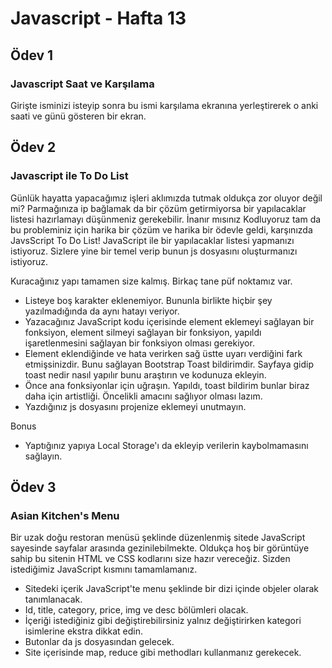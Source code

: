 # Javascript - Hafta 13
## Ödev 1
### Javascript Saat ve Karşılama
Girişte isminizi isteyip sonra bu ismi karşılama ekranına yerleştirerek o anki saati ve günü gösteren bir ekran.

## Ödev 2
### Javascript ile To Do List
Günlük hayatta yapacağımız işleri aklımızda tutmak oldukça zor oluyor değil mi? Parmağınıza ip bağlamak da bir çözüm getirmiyorsa bir yapılacaklar listesi hazırlamayı düşünmeniz gerekebilir. İnanır mısınız Kodluyoruz tam da bu probleminiz için harika bir çözüm ve harika bir ödevle geldi, karşınızda JavsScript To Do List! JavaScript ile bir yapılacaklar listesi yapmanızı istiyoruz. Sizlere yine bir temel verip bunun js dosyasını oluşturmanızı istiyoruz.

Kuracağınız yapı tamamen size kalmış. Birkaç tane püf noktamız var.

* Listeye boş karakter eklenemiyor. Bununla birlikte hiçbir şey yazılmadığında da aynı hatayı veriyor.
* Yazacağınız JavaScript kodu içerisinde element eklemeyi sağlayan bir fonksiyon, element silmeyi sağlayan bir fonksiyon, yapıldı işaretlenmesini sağlayan bir fonksiyon olması gerekiyor.
* Element eklendiğinde ve hata verirken sağ üstte uyarı verdiğini fark etmişsinizdir. Bunu sağlayan Bootstrap Toast bildirimdir. Sayfaya gidip toast nedir nasıl yapılır bunu araştırın ve kodunuza ekleyin.
* Önce ana fonksiyonlar için uğraşın. Yapıldı, toast bildirim bunlar biraz daha için artistliği. Öncelikli amacını sağlıyor olması lazım.
* Yazdığınız js dosyasını projenize eklemeyi unutmayın.

Bonus
* Yaptığınız yapıya Local Storage'ı da ekleyip verilerin kaybolmamasını sağlayın.

## Ödev 3
### Asian Kitchen's Menu

Bir uzak doğu restoran menüsü şeklinde düzenlenmiş sitede JavaScript sayesinde sayfalar arasında gezinilebilmekte. Oldukça hoş bir görüntüye sahip bu sitenin HTML ve CSS kodlarını size hazır vereceğiz. Sizden istediğimiz JavaScript kısmını tamamlamanız.

* Sitedeki içerik JavaScript'te menu şeklinde bir dizi içinde objeler olarak tanımlanacak.
* Id, title, category, price, img ve desc bölümleri olacak.
* İçeriği istediğiniz gibi değiştirebilirsiniz yalnız değiştirirken kategori isimlerine ekstra dikkat edin.
* Butonlar da js dosyasından gelecek.
* Site içerisinde map, reduce gibi methodları kullanmanız gerekecek.